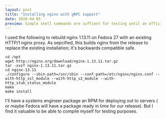 ```yaml
---
layout: post
title: "Installing nginx with gRPC support"
date: 2018-04-05
preview: Simple shell commands are suffient for testing until an official package available for your distro
---
```


I used the following to rebuild nginx 1.13.11 on Fedora 27 with an existing HTTP/1 nginx proxy. As sepcified, this builds nginx from the release to replace the existing installation; it's backwards compatible safe.

    cd /opt
    wget http://nginx.org/download/nginx-1.13.11.tar.gz
    tar -xvzf nginx-1.13.11.tar.gz 
    cd nginx-13.11
    ./configure --sbin-path=/usr/sbin --conf-path=/etc/nginx/nginx.conf --with-http_ssl_module --with-http_v2_module --with-http_stub_status_module
    make
    make install

I'll have a systems engineer package an RPM for deploying out to servers ( or maybe Fedora will have a package ready in time for our release). But I find it valuable to be able to compile myself for testing purposes.